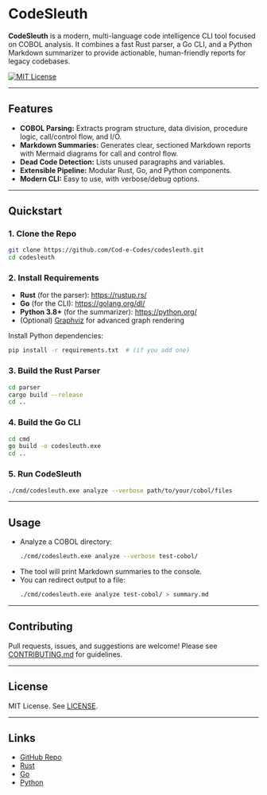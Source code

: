 # CodeSleuth

**CodeSleuth** is a modern, multi-language code intelligence CLI tool focused on COBOL analysis. It combines a fast Rust parser, a Go CLI, and a Python Markdown summarizer to provide actionable, human-friendly reports for legacy codebases.

[![MIT License](https://img.shields.io/badge/license-MIT-blue.svg)](LICENSE)

---

## Features
- **COBOL Parsing:** Extracts program structure, data division, procedure logic, call/control flow, and I/O.
- **Markdown Summaries:** Generates clear, sectioned Markdown reports with Mermaid diagrams for call and control flow.
- **Dead Code Detection:** Lists unused paragraphs and variables.
- **Extensible Pipeline:** Modular Rust, Go, and Python components.
- **Modern CLI:** Easy to use, with verbose/debug options.

---

## Quickstart

### 1. Clone the Repo
```sh
git clone https://github.com/Cod-e-Codes/codesleuth.git
cd codesleuth
```

### 2. Install Requirements
- **Rust** (for the parser): https://rustup.rs/
- **Go** (for the CLI): https://golang.org/dl/
- **Python 3.8+** (for the summarizer): https://python.org/
- (Optional) [Graphviz](https://graphviz.gitlab.io/) for advanced graph rendering

Install Python dependencies:
```sh
pip install -r requirements.txt  # (if you add one)
```

### 3. Build the Rust Parser
```sh
cd parser
cargo build --release
cd ..
```

### 4. Build the Go CLI
```sh
cd cmd
go build -o codesleuth.exe
cd ..
```

### 5. Run CodeSleuth
```sh
./cmd/codesleuth.exe analyze --verbose path/to/your/cobol/files
```

---

## Usage
- Analyze a COBOL directory:
  ```sh
  ./cmd/codesleuth.exe analyze --verbose test-cobol/
  ```
- The tool will print Markdown summaries to the console.
- You can redirect output to a file:
  ```sh
  ./cmd/codesleuth.exe analyze test-cobol/ > summary.md
  ```

---

## Contributing
Pull requests, issues, and suggestions are welcome! Please see [CONTRIBUTING.md](CONTRIBUTING.md) for guidelines.

---

## License
MIT License. See [LICENSE](LICENSE).

---

## Links
- [GitHub Repo](https://github.com/Cod-e-Codes/codesleuth)
- [Rust](https://www.rust-lang.org/)
- [Go](https://golang.org/)
- [Python](https://python.org/) 
